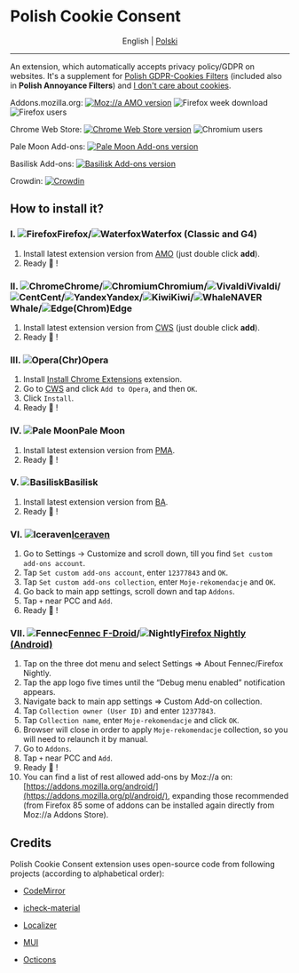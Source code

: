 # Polish Cookie Consent

<p align="center">
  <span>English</span> | <a href="/README.pl.md">Polski</a>
</p>

-----------------------------
An extension, which automatically accepts privacy policy/GDPR on websites. It's a supplement for [Polish GDPR-Cookies Filters](https://subscribe.adblockplus.org/?location=https://raw.githubusercontent.com/MajkiIT/polish-ads-filter/master/cookies_filters/adblock_cookies.txt&title=Polskie%20Filtry%20RODO-Ciasteczkowe) (included also in **Polish Annoyance Filters**) and [I don't care about cookies](https://subscribe.adblockplus.org/?location=https://www.i-dont-care-about-cookies.eu/abp/&title=I%20dont%20care%20about%20cookies).

Addons.mozilla.org: [![Moz://a AMO version](https://img.shields.io/amo/v/polish-cookie-consent.svg?label=AMO "Moz://a AMO version")](https://addons.mozilla.org/firefox/addon/polish-cookie-consent?utm_source=git "Moz://a AMO version") ![Firefox week download](https://img.shields.io/amo/dw/polish-cookie-consent.svg?label=downloads "Firefox week download")
![Firefox users](https://img.shields.io/amo/users/polish-cookie-consent.svg?label=users "Firefox week users")

Chrome Web Store: [![Chrome Web Store version](https://img.shields.io/chrome-web-store/v/bniijddcmabghibaojbkbnngbedopbno.svg?label=CWS "Chrome Web Store version")](https://chrome.google.com/webstore/detail/polish-cookie-consent/bniijddcmabghibaojbkbnngbedopbno "Chrome Web Store version") ![Chromium users](https://img.shields.io/chrome-web-store/users/bniijddcmabghibaojbkbnngbedopbno.svg?label=users "Chromium users")

Pale Moon Add-ons: [![Pale Moon Add-ons version](https://img.shields.io/badge/PMA-v1.45.0-%23007ec6.svg "Pale Moon Add-ons version")](https://addons.palemoon.org/addon/pcc/ "Pale Moon Add-ons version")

Basilisk Add-ons: [![Basilisk Add-ons version](https://img.shields.io/badge/BA-v1.45.0-%23007ec6.svg "Basilisk Add-ons version")](https://addons.basilisk-browser.org/addon/pcc/ "Basilisk Add-ons version")

<!-- Whale Store: [![Whale Store version](https://img.shields.io/badge/WS%20🐳%20-v1.41.0-%23007ec6.svg "Whale Store 🐳 version")](https://store.whale.naver.com/detail/micngbppijeajicgilihpkkbkgibmjhb?hl=pl) -->

Crowdin: [![Crowdin](https://badges.crowdin.net/polish-cookie-consent/localized.svg)](https://crowdin.com/project/polish-cookie-consent)

## <span name="jak-zainstalowac">**How to install it?**</span>
### **I. ![Firefox][Firefox]Firefox/![Waterfox][Waterfox]Waterfox (Classic and G4)**
1. Install latest extension version from [AMO](https://addons.mozilla.org/pl/firefox/addon/polish-cookie-consent?utm_source=git) (just double click **add**).
2. Ready :tada: !

### **II. ![Chrome][Chrome]Chrome/![Chromium][Chromium]Chromium/![Vivaldi][Vivaldi]Vivaldi/![Cent][Cent]Cent/![Yandex][Yandex]Yandex/![Kiwi][Kiwi]Kiwi/![Whale][Whale]NAVER Whale/![Edge][Edge](Chrom)Edge**
1. Install latest extension version from [CWS](https://chrome.google.com/webstore/detail/polish-cookie-consent/bniijddcmabghibaojbkbnngbedopbno) (just double click **add**).
2. Ready :tada: !

### **III. ![Opera][Opera](Chr)Opera**
1. Install [Install Chrome Extensions](https://addons.opera.com/extensions/details/install-chrome-extensions/) extension.
2. Go to [CWS](https://chrome.google.com/webstore/detail/polish-cookie-consent/bniijddcmabghibaojbkbnngbedopbno) and click `Add to Opera`, and then `OK`.
2. Click `Install`.
3. Ready :tada: !

### **IV. ![Pale Moon][Pale Moon]Pale Moon**
1. Install latest extension version from [PMA](https://addons.palemoon.org/addon/pcc/).
2. Ready :tada: !

### **V. ![Basilisk][Basilisk]Basilisk**
1. Install latest extension version from [BA](https://addons.basilisk-browser.org/addon/pcc/).
2. Ready :tada: !

### **VI. ![Iceraven][Iceraven][Iceraven](https://github.com/fork-maintainers/iceraven-browser)**
1. Go to Settings -> Customize and scroll down, till you find `Set custom add-ons account`.
2. Tap `Set custom add-ons account`, enter `12377843` and `OK`.
3. Tap `Set custom add-ons collection`, enter `Moje-rekomendacje` and `OK`.
4. Go back to main app settings, scroll down and tap `Addons`.
5. Tap `+` near PCC and `Add`.
6. Ready :tada: !

### **VII. ![Fennec][Fennec][Fennec F-Droid](https://f-droid.org/en/packages/org.mozilla.fennec_fdroid/)/![Nightly][Nightly][Firefox Nightly (Android)](https://play.google.com/store/apps/details?id=org.mozilla.fenix)**
1. Tap on the three dot menu and select Settings => About Fennec/Firefox Nightly.
2. Tap the app logo five times until the “Debug menu enabled” notification appears.
3. Navigate back to main app settings => Custom Add-on collection.
4. Tap `Collection owner (User ID)` and enter `12377843`.
5. Tap `Collection name`, enter `Moje-rekomendacje` and click `OK`.
6. Browser will close in order to apply `Moje-rekomendacje` collection, so you will need to relaunch it by manual.
7. Go to `Addons`.
8. Tap `+` near PCC and `Add`.
9. Ready :tada: !
10. You can find a list of rest allowed add-ons by Moz://a on: [https://addons.mozilla.org/android/](https://addons.mozilla.org/pl/android/), expanding those recommended (from Firefox 85 some of addons can be installed again directly from Moz://a Addons Store).


[Firefox]: https://cdnjs.cloudflare.com/ajax/libs/browser-logos/70.0.0/firefox/firefox_24x24.png "Mozilla Firefox"
[Waterfox]: https://raw.githubusercontent.com/MrAlex94/Waterfox/classic/browser/branding/unofficial/default24.png "Waterfox"
[Fennec]: https://i.imgur.com/CBLmX7q.png?1 "Fennec F-Droid"
[Iceraven]: https://i.imgur.com/jpbS8lO.png?1 "Iceraven"
[Nightly]: https://cdnjs.cloudflare.com/ajax/libs/browser-logos/70.0.0/firefox-nightly/firefox-nightly_24x24.png "Firefox Nightly"
[Chrome]: https://cdnjs.cloudflare.com/ajax/libs/browser-logos/70.0.0/chrome/chrome_24x24.png "Google Chrome"
[Chromium]: https://cdnjs.cloudflare.com/ajax/libs/browser-logos/70.0.0/chromium/chromium_24x24.png "Chromium"
[Vivaldi]: https://cdnjs.cloudflare.com/ajax/libs/browser-logos/70.0.0/vivaldi/vivaldi_24x24.png "Vivaldi"
[Opera]: https://cdnjs.cloudflare.com/ajax/libs/browser-logos/70.0.0/opera/opera_24x24.png "Opera"
[Cent]: https://cdnjs.cloudflare.com/ajax/libs/browser-logos/48.0.4/cent/cent_24x24.png "Cent Browser"
[Yandex]: https://cdnjs.cloudflare.com/ajax/libs/browser-logos/70.0.0/yandex/yandex_24x24.png "Yandex Browser"
[Kiwi]: https://raw.githubusercontent.com/scribblemaniac/browser-logos/41d6542b2d122f5b65d8f259cf5ffbdb3b89831d/src/kiwi/kiwi_24x24.png "Kiwi Browser"
[Whale]: https://i.imgur.com/r8YdC2G.png?1 "NAVER Whale Browser"
[Edge]: https://cdnjs.cloudflare.com/ajax/libs/browser-logos/70.0.0/edge/edge_24x24.png "Microsoft ChromEdge"
[Pale Moon]: https://cdnjs.cloudflare.com/ajax/libs/browser-logos/70.0.0/pale-moon/pale-moon_24x24.png "Pale Moon"
[Basilisk]: https://cdnjs.cloudflare.com/ajax/libs/browser-logos/70.0.0/basilisk/basilisk_24x24.png "Basilisk"

## **Credits**

Polish Cookie Consent extension uses open-source code from following projects (according to alphabetical order):

* [CodeMirror](https://github.com/codemirror/codemirror)

* [icheck-material](https://github.com/bantikyan/icheck-material)

* [Localizer](https://github.com/TinyWebEx/Localizer)

* [MUI](https://github.com/muicss/mui)

* [Octicons](https://github.com/primer/octicons/)
